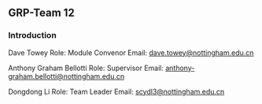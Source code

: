 ## GRP-Team 12

### Introduction

Dave Towey
Role: Module Convenor
Email: dave.towey@nottingham.edu.cn

Anthony Graham Bellotti
Role: Supervisor
Email: anthony-graham.bellotti@nottingham.edu.cn

Dongdong Li
Role: Team Leader
Email: scydl3@nottingham.edu.cn


